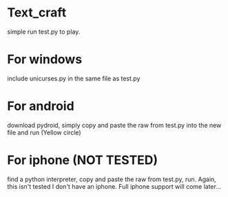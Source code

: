# Text_craft
  simple run test.py to play.
  
# For windows
  include unicurses.py in the same file as test.py

# For android
  download pydroid, simply copy and paste the raw from test.py into the new file and run (Yellow circle)
  
# For iphone (NOT TESTED)
  find a python interpreter, copy and paste the raw from test.py, run. Again, this isn't tested I don't have an iphone. Full iphone support will come later...
